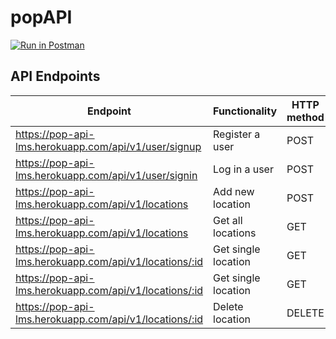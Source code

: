 # popAPI

[![Run in Postman](https://run.pstmn.io/button.svg)](https://app.getpostman.com/run-collection/735d130c96cdd50696d0)

## API Endpoints

| Endpoint                                               | Functionality       | HTTP method |
| ------------------------------------------------------ | ------------------- | ----------- |
| https://pop-api-lms.herokuapp.com/api/v1/user/signup   | Register a user     | POST        |
| https://pop-api-lms.herokuapp.com/api/v1/user/signin   | Log in a user       | POST        |
| https://pop-api-lms.herokuapp.com/api/v1/locations     | Add new location    | POST        |
| https://pop-api-lms.herokuapp.com/api/v1/locations     | Get all locations   | GET         |
| https://pop-api-lms.herokuapp.com/api/v1/locations/:id | Get single location | GET         |
| https://pop-api-lms.herokuapp.com/api/v1/locations/:id | Get single location | GET         |
| https://pop-api-lms.herokuapp.com/api/v1/locations/:id | Delete location     | DELETE      |
